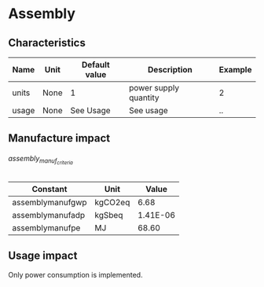 # Assembly

## Characteristics

| Name       | Unit | Default value | Description                 | Example |
|------------|------|---------------|-----------------------------|---------|
| units      | None | 1             | power supply quantity       | 2       |
| usage      | None | See Usage     | See usage                   | ..      |

## Manufacture impact

<h6>assembly<sub>manuf<sub><em>criteria</em></sub></sub></h6>

| Constant         | Unit    | Value    |
|------------------|---------|----------|
| assemblymanufgwp | kgCO2eq | 6.68     |
| assemblymanufadp | kgSbeq  | 1.41E-06 |
| assemblymanufpe  | MJ      | 68.60    |


## Usage impact

Only power consumption is implemented.
